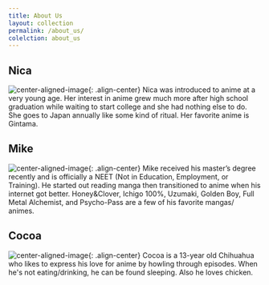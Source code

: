 ```yaml
---
title: About Us
layout: collection
permalink: /about_us/
colelction: about_us
---
```


## Nica
![center-aligned-image](nica.jpg){: .align-center}
Nica was introduced to anime at a very young age. Her interest in anime grew much more after high school graduation while waiting to start college and she had nothing else to do. She goes to Japan annually like some kind of ritual. Her favorite anime is Gintama.

## Mike
![center-aligned-image](mike.jpg){: .align-center}
Mike received his master’s degree recently and is officially a NEET (Not in Education, Employment, or Training). He started out reading manga then transitioned to anime when his internet got better. Honey&amp;Clover, Ichigo 100%, Uzumaki, Golden Boy, Full Metal Alchemist, and Psycho-Pass are a few of his favorite mangas/ animes. 

## Cocoa
![center-aligned-image](cocoa.jpg){: .align-center}
Cocoa is a 13-year old Chihuahua who likes to express his love for anime by howling through episodes. When he's not eating/drinking, he can be found sleeping. Also he loves chicken.
